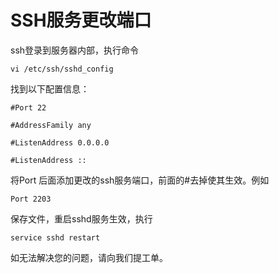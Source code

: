 # SSH服务更改端口



ssh登录到服务器内部，执行命令

```
vi /etc/ssh/sshd_config
```
找到以下配置信息：

```
#Port 22

#AddressFamily any

#ListenAddress 0.0.0.0

#ListenAddress ::
```
将Port 后面添加更改的ssh服务端口，前面的#去掉使其生效。例如

```
Port 2203
```
保存文件，重启sshd服务生效，执行

```
service sshd restart
```

如无法解决您的问题，请向我们提工单。
